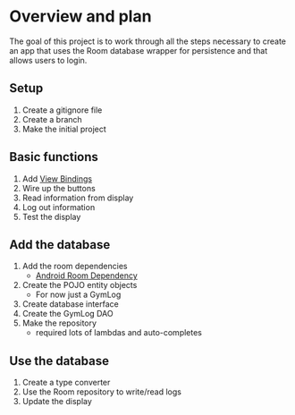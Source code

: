 # Overview and plan
The goal of this project is to work through all the steps necessary to create an app that uses the Room database wrapper for persistence and that allows users to login.

## Setup
1. Create a gitignore file
2. Create a branch
3. Make the initial project

## Basic functions
1. Add [View Bindings](https://developer.android.com/topic/libraries/view-binding)
2. Wire up the buttons
3. Read information from display
4. Log out information
5. Test the display

## Add the database
1. Add the room dependencies
   * [Android Room Dependency](https://developer.android.com/jetpack/androidx/releases/room)
2. Create the POJO entity objects
   * For now just a GymLog
3. Create database interface
4. Create the GymLog DAO
5. Make the repository
   * required lots of lambdas and auto-completes

## Use the database
1. Create a type converter
2. Use the Room repository to write/read logs
3. Update the display
